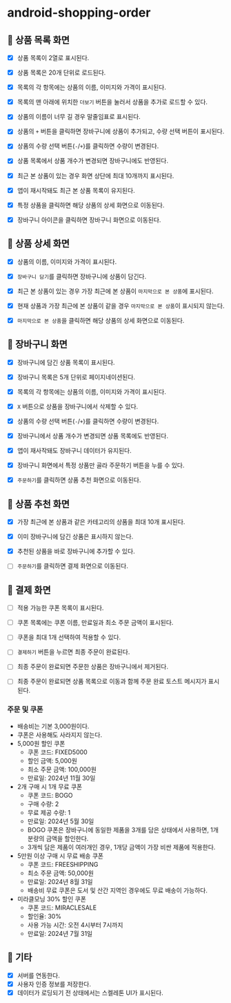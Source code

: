 # android-shopping-order


## 🎯 상품 목록 화면

- [x] 상품 목록이 2열로 표시된다.
- [x] 상품 목록은 20개 단위로 로드된다.
- [x] 목록의 각 항목에는 상품의 이름, 이미지와 가격이 표시된다.
- [x] 목록의 맨 아래에 위치한 `더보기` 버튼을 눌러서 상품을 추가로 로드할 수 있다.
- [x] 상품의 이름이 너무 길 경우 말줄임표로 표시된다.
- [x] 상품의 `+` 버튼을 클릭하면 장바구니에 상품이 추가되고, 수량 선택 버튼이 표시된다.
- [x] 상품의 수량 선택 버튼(`-`/`+`)를 클릭하면 수량이 변경된다.
- [x] 상품 목록에서 상품 개수가 변경되면 장바구니에도 반영된다.
- [x] 최근 본 상품이 있는 경우 화면 상단에 최대 10개까지 표시된다.
- [x] 앱이 재시작돼도 최근 본 상품 목록이 유지된다.
- [x] 특정 상품을 클릭하면 해당 상품의 상세 화면으로 이동된다.
- [x] 장바구니 아이콘을 클릭하면 장바구니 화면으로 이동된다.


## 🎯 상품 상세 화면

- [x] 상품의 이름, 이미지와 가격이 표시된다.
- [x] `장바구니 담기`를 클릭하면 장바구니에 상품이 담긴다.
- [x] 최근 본 상품이 있는 경우 가장 최근에 본 상품이 `마지막으로 본 상품`에 표시된다.
- [x] 현재 상품과 가장 최근에 본 상품이 같을 경우 `마지막으로 본 상품`이 표시되지 않는다.
- [x] `마지막으로 본 상품`을 클릭하면 해당 상품의 상세 화면으로 이동된다.


## 🎯 장바구니 화면

- [x] 장바구니에 담긴 상품 목록이 표시된다.
- [x] 장바구니 목록은 5개 단위로 페이지네이션된다.
- [x] 목록의 각 항목에는 상품의 이름, 이미지와 가격이 표시된다.
- [x] `X` 버튼으로 상품을 장바구니에서 삭제할 수 있다.
- [x] 상품의 수량 선택 버튼(`-`/`+`)를 클릭하면 수량이 변경된다.
- [x] 장바구니에서 상품 개수가 변경되면 상품 목록에도 반영된다.
- [x] 앱이 재사작돼도 장바구니 데이터가 유지된다.
- [x] 장바구니 화면에서 특정 상품만 골라 주문하기 버튼을 누를 수 있다.
- [x] `주문하기`를 클릭하면 상품 추천 화면으로 이동된다.


## 🎯 상품 추천 화면

- [x] 가장 최근에 본 상품과 같은 카테고리의 상품을 최대 10개 표시된다.
- [x] 이미 장바구니에 담긴 상품은 표시하지 않는다.
- [x] 추천된 상품을 바로 장바구니에 추가할 수 있다.
- [ ] `주문하기`를 클릭하면 결제 화면으로 이동된다.


## 🎯 결제 화면

- [ ] 적용 가능한 쿠폰 목록이 표시된다.
- [ ] 쿠폰 목록에는 쿠폰 이름, 만료일과 최소 주문 금액이 표시된다.
- [ ] 쿠폰을 최대 1개 선택하여 적용할 수 있다.
- [ ] `결제하기` 버튼을 누르면 최종 주문이 완료된다.
- [ ] 최종 주문이 완료되면 주문한 상품은 장바구니에서 제거된다.
- [ ] 최종 주문이 완료되면 상품 목록으로 이동과 함께 주문 완료 토스트 메시지가 표시된다.


### 주문 및 쿠폰

- 배송비는 기본 3,000원이다.
- 쿠폰은 사용해도 사라지지 않는다.
- 5,000원 할인 쿠폰
  - 쿠폰 코드: FIXED5000
  - 할인 금액: 5,000원
  - 최소 주문 금액: 100,000원
  - 만료일: 2024년 11월 30일
- 2개 구매 시 1개 무료 쿠폰
  - 쿠폰 코드: BOGO
  - 구매 수량: 2
  - 무료 제공 수량: 1
  - 만료일: 2024년 5월 30일
  - BOGO 쿠폰은 장바구니에 동일한 제품을 3개를 담은 상태에서 사용하면, 1개 분량의 금액을 할인한다.
  - 3개씩 담은 제품이 여러개인 경우, 1개당 금액이 가장 비싼 제품에 적용한다.
- 5만원 이상 구매 시 무료 배송 쿠폰
  - 쿠폰 코드: FREESHIPPING
  - 최소 주문 금액: 50,000원
  - 만료일: 2024년 8월 31일
  - 배송비 무료 쿠폰은 도서 및 산간 지역인 경우에도 무료 배송이 가능하다.
- 미라클모닝 30% 할인 쿠폰
  - 쿠폰 코드: MIRACLESALE
  - 할인율: 30%
  - 사용 가능 시간: 오전 4시부터 7시까지
  - 만료일: 2024년 7월 31일

    
## 🎯 기타

- [x] 서버를 연동한다.
- [x] 사용자 인증 정보를 저장한다.
- [x] 데이터가 로딩되기 전 상태에서는 스켈레톤 UI가 표시된다.
